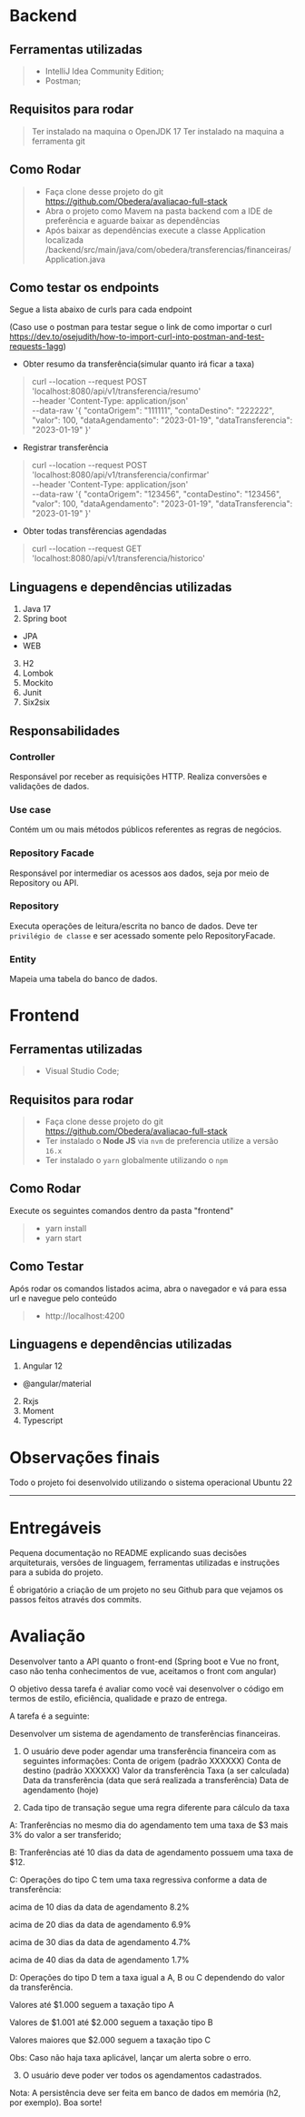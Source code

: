 # Backend

## Ferramentas utilizadas 

> * IntelliJ Idea Community Edition;
> * Postman;

## Requisitos para rodar

> Ter instalado na maquina o OpenJDK 17
> Ter instalado na maquina a ferramenta git

## Como Rodar

> * Faça clone desse projeto do git https://github.com/Obedera/avaliacao-full-stack
> * Abra o projeto como Mavem na pasta backend com a IDE de preferência e aguarde baixar as dependências
> * Após baixar as dependências execute a classe Application localizada /backend/src/main/java/com/obedera/transferencias/financeiras/Application.java


## Como testar os endpoints
Segue a lista abaixo de curls para cada endpoint

(Caso use o postman para testar segue o link de como importar o curl https://dev.to/osejudith/how-to-import-curl-into-postman-and-test-requests-1agg)


- Obter resumo da transferência(simular quanto irá ficar a taxa)
> curl --location --request POST 'localhost:8080/api/v1/transferencia/resumo' \
--header 'Content-Type: application/json' \
--data-raw '{
    "contaOrigem": "111111",
    "contaDestino": "222222",
    "valor": 100,
    "dataAgendamento": "2023-01-19",
    "dataTransferencia": "2023-01-19"
}'


- Registrar transferência
> curl --location --request POST 'localhost:8080/api/v1/transferencia/confirmar' \
--header 'Content-Type: application/json' \
--data-raw '{
    "contaOrigem": "123456",
    "contaDestino": "123456",
    "valor": 100,
    "dataAgendamento": "2023-01-19",
    "dataTransferencia": "2023-01-19"
}'


- Obter todas transfêrencias agendadas
> curl --location --request GET 'localhost:8080/api/v1/transferencia/historico'


## Linguagens e dependências utilizadas
1. Java 17
2. Spring boot
- JPA
- WEB
3. H2
4. Lombok
5. Mockito
6. Junit
7. Six2six


## Responsabilidades

### Controller
Responsável por receber as requisições HTTP. Realiza conversões e validações de dados.

### Use case
Contém um ou mais métodos públicos referentes as regras de negócios. 

### Repository Facade
Responsável por intermediar os acessos aos dados, seja por meio de Repository ou API. 

### Repository
Executa operações de leitura/escrita no banco de dados. Deve ter `privilégio de classe` e ser acessado somente pelo RepositoryFacade.

### Entity
Mapeia uma tabela do banco de dados.


# Frontend

## Ferramentas utilizadas 

> * Visual Studio Code;

## Requisitos para rodar

> * Faça clone desse projeto do git https://github.com/Obedera/avaliacao-full-stack
> * Ter instalado o **Node JS** via `nvm` de preferencia utilize a versão `16.x`
> * Ter instalado o `yarn` globalmente utilizando o `npm`

## Como Rodar
Execute os seguintes comandos dentro da pasta "frontend"

> * yarn install
> * yarn start

## Como Testar

Após rodar os comandos listados acima, abra o navegador e vá para essa url e navegue pelo conteúdo
> * http://localhost:4200


## Linguagens e dependências utilizadas
1. Angular 12
 * @angular/material
2. Rxjs
3. Moment
4. Typescript


# Observações finais
Todo o projeto foi desenvolvido utilizando o sistema operacional Ubuntu 22

-----------------------------------------------------


# Entregáveis
 Pequena documentação no README explicando suas decisões arquiteturais, versões de linguagem,
ferramentas utilizadas e instruções para a subida do projeto.

 É obrigatório a criação de um projeto no seu Github para que vejamos os passos feitos
através dos commits.

# Avaliação

Desenvolver tanto a API quanto o front-end (Spring boot e Vue no front, caso não tenha conhecimentos de vue, aceitamos o front com angular)

O objetivo dessa tarefa é avaliar como você vai desenvolver o código em termos de estilo,
eficiência, qualidade e prazo de entrega.

A tarefa é a seguinte:

Desenvolver um sistema de agendamento de transferências financeiras.

1) O usuário deve poder agendar uma transferência financeira com as seguintes
 informações:
 Conta de origem (padrão XXXXXX)
 Conta de destino (padrão XXXXXX)
 Valor da transferência
 Taxa (a ser calculada)
 Data da transferência (data que será realizada a transferência)
 Data de agendamento (hoje)
 
2) Cada tipo de transação segue uma regra diferente para cálculo da taxa

 A: Tranferências no mesmo dia do agendamento tem uma taxa de $3 mais 3% do valor a
ser transferido;

B: Tranferências até 10 dias da data de agendamento possuem uma taxa de $12.

C: Operações do tipo C tem uma taxa regressiva conforme a data de
transferência:

 acima de 10 dias da data de agendamento 8.2%
 
 acima de 20 dias da data de agendamento 6.9%
 
 acima de 30 dias da data de agendamento 4.7%
 
 acima de 40 dias da data de agendamento 1.7%
 
 D: Operações do tipo D tem a taxa igual a A, B ou C dependendo do valor da
transferência.

 Valores até $1.000 seguem a taxação tipo A
 
 Valores de $1.001 até $2.000 seguem a taxação tipo B
 
 Valores maiores que $2.000 seguem a taxação tipo C
 
Obs: Caso não haja taxa aplicável, lançar um alerta sobre o erro.

3) O usuário deve poder ver todos os agendamentos cadastrados.

Nota: A persistência deve ser feita em banco de dados em memória (h2, por exemplo).
Boa sorte!


